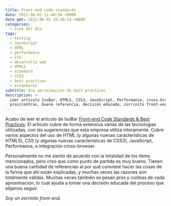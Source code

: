```yaml
---
title: Front-end code standards
date: 2012-06-01 11:40:54 +0000
date_gmt: 2012-06-01 16:40:54 +0000
categories:
  - Link del día
tags:
  - testing
  - JavaScript
  - HTML
  - performance
  - CSS
  - desarrollo web
  - HTML5
  - standard
  - CSS3
  - best practices
  - estándares
subtitle: Una aproximación de best practices
description: >-
  Leer artículo IsoBar, HTML5, CSS3, JavaScript, Performance, cross-browser,
  pros/contras, buena referencia, decisión educada, zorrinito front-end.
---
```



Acabo de leer el artículo de IsoBar [Front-end Code Standards &amp; Best Practices](http://na.isobar.com/standards/). El artículo cubre de forma extensiva varias de las tecnologías utilizadas, con las sugerencias que esta empresa utiliza interamente. Cubre varios aspectos del uso de HTML (y algunas nuevas características de HTML5), CSS (y algunas nuevas características de CSS3), JavaScript, Performance, e integración cross-browser.

Personalmente no me siento de acuerdo con la totalidad de los items mencionados, pero creo que como punto de partida es muy bueno. Tienen una buena cantidad de referencias al por qué conviene hacer las cosas de la forma que ahí están explicadas, y muchas veces las razones son totalmente válidas. Muchas veces también se pesan pros y contras de cada aproximación, lo cual ayuda a tomar una decisión educada del proceso que elijamos seguir.

_Soy un zorrinito front-end._
